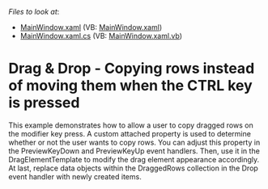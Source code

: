 <!-- default file list -->
*Files to look at*:

* [MainWindow.xaml](./CS/Q453145/MainWindow.xaml) (VB: [MainWindow.xaml](./VB/Q453145/MainWindow.xaml))
* [MainWindow.xaml.cs](./CS/Q453145/MainWindow.xaml.cs) (VB: [MainWindow.xaml.vb](./VB/Q453145/MainWindow.xaml.vb))
<!-- default file list end -->
# Drag & Drop - Copying rows instead of moving them when the CTRL key is pressed


<p>This example demonstrates how to allow a user to copy dragged rows on the modifier key press. A custom attached property is used to determine whether or not the user wants to copy rows. You can adjust this property in the PreviewKeyDown and PreviewKeyUp event handlers. Then, use it in the DragElementTemplate to modify the drag element appearance accordingly. At last, replace data objects within the DraggedRows collection in the Drop event handler with newly created items.</p>

<br/>


